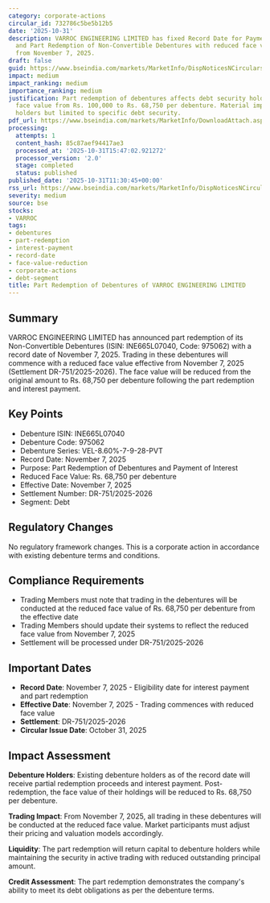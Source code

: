 ```yaml
---
category: corporate-actions
circular_id: 732786c5be5b12b5
date: '2025-10-31'
description: VARROC ENGINEERING LIMITED has fixed Record Date for Payment of Interest
  and Part Redemption of Non-Convertible Debentures with reduced face value effective
  from November 7, 2025.
draft: false
guid: https://www.bseindia.com/markets/MarketInfo/DispNoticesNCirculars.aspx?Noticeid={EFCECC38-E70A-4D4C-BA7E-3EFAA1C81D2D}&noticeno=20251031-21&dt=10/31/2025&icount=21&totcount=62&flag=0
impact: medium
impact_ranking: medium
importance_ranking: medium
justification: Part redemption of debentures affects debt security holders with reduced
  face value from Rs. 100,000 to Rs. 68,750 per debenture. Material impact for debenture
  holders but limited to specific debt security.
pdf_url: https://www.bseindia.com/markets/MarketInfo/DownloadAttach.aspx?id=20251031-21&attachedId=
processing:
  attempts: 1
  content_hash: 85c87aef94417ae3
  processed_at: '2025-10-31T15:47:02.921272'
  processor_version: '2.0'
  stage: completed
  status: published
published_date: '2025-10-31T11:30:45+00:00'
rss_url: https://www.bseindia.com/markets/MarketInfo/DispNoticesNCirculars.aspx?Noticeid={EFCECC38-E70A-4D4C-BA7E-3EFAA1C81D2D}&noticeno=20251031-21&dt=10/31/2025&icount=21&totcount=62&flag=0
severity: medium
source: bse
stocks:
- VARROC
tags:
- debentures
- part-redemption
- interest-payment
- record-date
- face-value-reduction
- corporate-actions
- debt-segment
title: Part Redemption of Debentures of VARROC ENGINEERING LIMITED
---
```


## Summary

VARROC ENGINEERING LIMITED has announced part redemption of its Non-Convertible Debentures (ISIN: INE665L07040, Code: 975062) with a record date of November 7, 2025. Trading in these debentures will commence with a reduced face value effective from November 7, 2025 (Settlement DR-751/2025-2026). The face value will be reduced from the original amount to Rs. 68,750 per debenture following the part redemption and interest payment.

## Key Points

- Debenture ISIN: INE665L07040
- Debenture Code: 975062
- Debenture Series: VEL-8.60%-7-9-28-PVT
- Record Date: November 7, 2025
- Purpose: Part Redemption of Debentures and Payment of Interest
- Reduced Face Value: Rs. 68,750 per debenture
- Effective Date: November 7, 2025
- Settlement Number: DR-751/2025-2026
- Segment: Debt

## Regulatory Changes

No regulatory framework changes. This is a corporate action in accordance with existing debenture terms and conditions.

## Compliance Requirements

- Trading Members must note that trading in the debentures will be conducted at the reduced face value of Rs. 68,750 per debenture from the effective date
- Trading Members should update their systems to reflect the reduced face value from November 7, 2025
- Settlement will be processed under DR-751/2025-2026

## Important Dates

- **Record Date**: November 7, 2025 - Eligibility date for interest payment and part redemption
- **Effective Date**: November 7, 2025 - Trading commences with reduced face value
- **Settlement**: DR-751/2025-2026
- **Circular Issue Date**: October 31, 2025

## Impact Assessment

**Debenture Holders**: Existing debenture holders as of the record date will receive partial redemption proceeds and interest payment. Post-redemption, the face value of their holdings will be reduced to Rs. 68,750 per debenture.

**Trading Impact**: From November 7, 2025, all trading in these debentures will be conducted at the reduced face value. Market participants must adjust their pricing and valuation models accordingly.

**Liquidity**: The part redemption will return capital to debenture holders while maintaining the security in active trading with reduced outstanding principal amount.

**Credit Assessment**: The part redemption demonstrates the company's ability to meet its debt obligations as per the debenture terms.